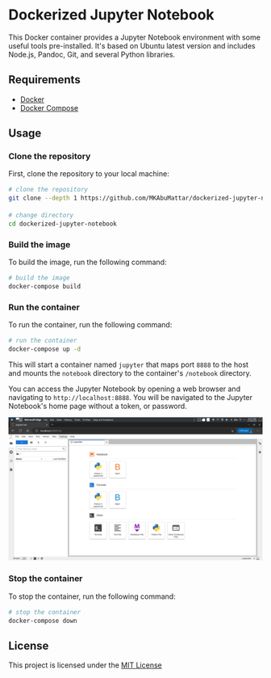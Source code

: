 # Dockerized Jupyter Notebook

This Docker container provides a Jupyter Notebook environment with some useful tools pre-installed. It's based on Ubuntu latest version and includes Node.js, Pandoc, Git, and several Python libraries.

## Requirements

- [Docker](https://www.docker.com/)
- [Docker Compose](https://docs.docker.com/compose/)

## Usage

### Clone the repository

First, clone the repository to your local machine:

```bash
# clone the repository
git clone --depth 1 https://github.com/MKAbuMattar/dockerized-jupyter-notebook.git

# change directory
cd dockerized-jupyter-notebook
```

### Build the image

To build the image, run the following command:

```bash
# build the image
docker-compose build
```

### Run the container

To run the container, run the following command:

```bash
# run the container
docker-compose up -d
```

This will start a container named `jupyter` that maps port `8888` to the host and mounts the `notebook` directory to the container's `/notebook` directory.

You can access the Jupyter Notebook by opening a web browser and navigating to `http://localhost:8888`. You will be navigated to the Jupyter Notebook's home page without a token, or password.

![Jupyter Notebook Home Page](./assets/jupyter-notebook-home-page.png)

### Stop the container

To stop the container, run the following command:

```bash
# stop the container
docker-compose down
```

## License

This project is licensed under the [MIT License](LICENSE)
